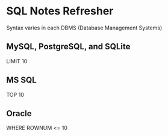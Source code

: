 # SQL Notes Refresher

Syntax varies in each DBMS (Database Management Systems)

## MySQL, PostgreSQL, and SQLite

LIMIT 10

## MS SQL
TOP 10

## Oracle
WHERE ROWNUM <= 10
